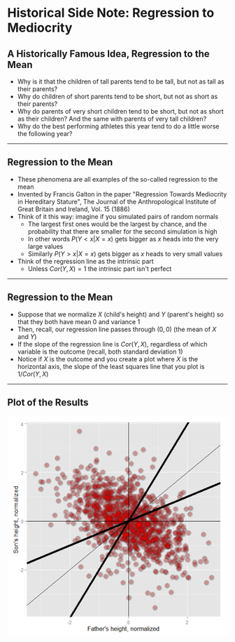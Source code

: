 # Historical Side Note: Regression to Mediocrity



## A Historically Famous Idea, Regression to the Mean

- Why is it that the children of tall parents tend to be tall, but not as tall as their parents?
- Why do children of short parents tend to be short, but not as short as their parents?
- Why do parents of very short children tend to be short, but not as short as their children? And the same with parents of very tall children?
- Why do the best performing athletes this year tend to do a little worse the following year?

---

## Regression to the Mean

- These phenomena are all examples of the so-called regression to the mean
- Invented by Francis Galton in the paper "Regression Towards Mediocrity in Hereditary Stature", The Journal of the Anthropological Institute of Great Britain and Ireland, Vol. 15 (1886)
- Think of it this way: imagine if you simulated pairs of random normals
    - The largest first ones would be the largest by chance, and the probability that there are smaller for the second simulation is high
    - In other words $P\left(Y < x|X = x\right)$ gets bigger as $x$ heads into the very large values
    - Similarly $P\left(Y > x|X = x\right)$ gets bigger as $x$ heads to very small values
- Think of the regression line as the intrinsic part
    - Unless $Cor\left(Y,X\right) = 1$ the intrinsic part isn't perfect
    
---

## Regression to the Mean

- Suppose that we normalize $X$ (child's height) and $Y$ (parent's height) so that they both have mean 0 and variance 1
- Then, recall, our regression line passes through $\left(0,0\right)$ (the mean of $X$ and $Y$)
- If the slope of the regression line is $Cor\left(Y,X\right)$, regardless of which variable is the outcome (recall, both standard deviation 1)
- Notice if $X$ is the outcome and you create a plot where $X$ is the horizontal axis, the slope of the least squares line that you plot is $1/Cor\left(Y,X\right)$

---

## Plot of the Results

<div class="rimage center"><img src="fig/unnamed-chunk-1-1.png" title="" alt="" class="plot" /></div>
